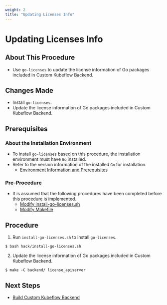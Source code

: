 ```yaml
---
weight: 2
title: "Updating Licenses Info"
---
```

# Updating Licenses Info
## About This Procedure
* Use `go-licenses` to update the license information of Go packages included in Custom Kubeflow Backend.

## Changes Made
* Install `go-licenses`.
* Update the license information of Go packages included in Custom Kubeflow Backend.

## Prerequisites
### About the Installation Environment
* To install `go-licenses` based on this procedure, the installation environment must have `Go` installed.
* Refer to the version information of the installed `Go` for installation.
    * [Environment Information and Prerequisites](../../../environment-information-and-prerequisites)

### Pre-Procedure
* It is assumed that the following procedures have been completed before this procedure is implemented.
    * [Modify install-go-licenses.sh](../../../modification-procedure/apfw-backend-related-modification-procedure/modify-install-go-licenses.sh)
    * [Modify Makefile](../../../modification-procedure/apfw-backend-related-modification-procedure/modify-makefile)

## Procedure
1. Run `install-go-licenses.sh` to install `go-licenses`.
```
$ bash hack/install-go-licenses.sh
```

2. Update the license information of Go packages included in Custom Kubeflow Backend.
```
$ make -C backend/ license_apiserver
```

## Next Steps
* [Build Custom Kubeflow Backend](../build-apfw-backend)